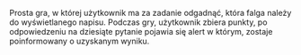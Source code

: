 Prosta gra, w której użytkownik ma za zadanie odgadnąć, która falga należy do wyświetlanego napisu. Podczas gry, użytkownik zbiera punkty, po odpowiedzeniu na dziesiąte pytanie pojawia się alert w którym, zostaje poinformowany o uzyskanym wyniku.
